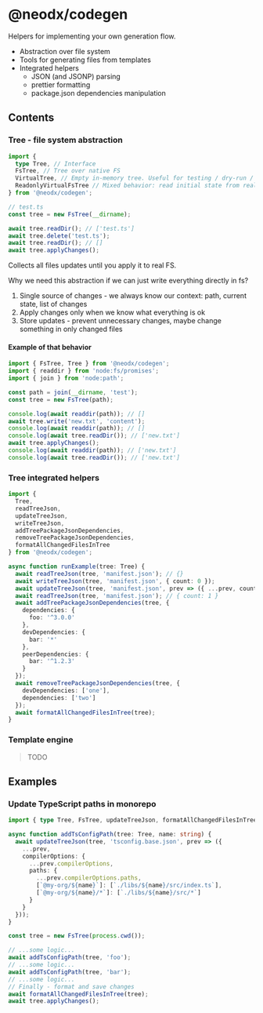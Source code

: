 # @neodx/codegen

Helpers for implementing your own generation flow.

- Abstraction over file system
- Tools for generating files from templates
- Integrated helpers
  - JSON (and JSONP) parsing
  - prettier formatting
  - package.json dependencies manipulation

## Contents

### Tree - file system abstraction

```typescript
import {
  type Tree, // Interface
  FsTree, // Tree over native FS
  VirtualTree, // Empty in-memory tree. Useful for testing / dry-run / emulation
  ReadonlyVirtualFsTree // Mixed behavior: read initial state from real fs, but keep all changes in memory
} from '@neodx/codegen';

// test.ts
const tree = new FsTree(__dirname);

await tree.readDir(); // ['test.ts']
await tree.delete('test.ts');
await tree.readDir(); // []
await tree.applyChanges();
```

Collects all files updates until you apply it to real FS.

Why we need this abstraction if we can just write everything directly in fs?

1. Single source of changes - we always know our context: path, current state, list of changes
2. Apply changes only when we know what everything is ok
3. Store updates - prevent unnecessary changes, maybe change something in only changed files

#### Example of that behavior

```typescript
import { FsTree, Tree } from '@neodx/codegen';
import { readdir } from 'node:fs/promises';
import { join } from 'node:path';

const path = join(__dirname, 'test');
const tree = new FsTree(path);

console.log(await readdir(path)); // []
await tree.write('new.txt', 'content');
console.log(await readdir(path)); // []
console.log(await tree.readDir()); // ['new.txt']
await tree.applyChanges();
console.log(await readdir(path)); // ['new.txt']
console.log(await tree.readDir()); // ['new.txt']
```

### Tree integrated helpers

```typescript
import {
  Tree,
  readTreeJson,
  updateTreeJson,
  writeTreeJson,
  addTreePackageJsonDependencies,
  removeTreePackageJsonDependencies,
  formatAllChangedFilesInTree
} from '@neodx/codegen';

async function runExample(tree: Tree) {
  await readTreeJson(tree, 'manifest.json'); // {}
  await writeTreeJson(tree, 'manifest.json', { count: 0 });
  await updateTreeJson(tree, 'manifest.json', prev => ({ ...prev, count: prev.count + 1 }));
  await readTreeJson(tree, 'manifest.json'); // { count: 1 }
  await addTreePackageJsonDependencies(tree, {
    dependencies: {
      foo: '^3.0.0'
    },
    devDependencies: {
      bar: '*'
    },
    peerDependencies: {
      bar: '^1.2.3'
    }
  });
  await removeTreePackageJsonDependencies(tree, {
    devDependencies: ['one'],
    dependencies: ['two']
  });
  await formatAllChangedFilesInTree(tree);
}
```

### Template engine

> TODO

## Examples

### Update TypeScript paths in monorepo

```typescript
import { type Tree, FsTree, updateTreeJson, formatAllChangedFilesInTree } from '@neodx/codegen';

async function addTsConfigPath(tree: Tree, name: string) {
  await updateTreeJson(tree, 'tsconfig.base.json', prev => ({
    ...prev,
    compilerOptions: {
      ...prev.compilerOptions,
      paths: {
        ...prev.compilerOptions.paths,
        [`@my-org/${name}`]: [`./libs/${name}/src/index.ts`],
        [`@my-org/${name}/*`]: [`./libs/${name}/src/*`]
      }
    }
  }));
}

const tree = new FsTree(process.cwd());

// ...some logic...
await addTsConfigPath(tree, 'foo');
// ...some logic...
await addTsConfigPath(tree, 'bar');
// ...some logic...
// Finally - format and save changes
await formatAllChangedFilesInTree(tree);
await tree.applyChanges();
```

